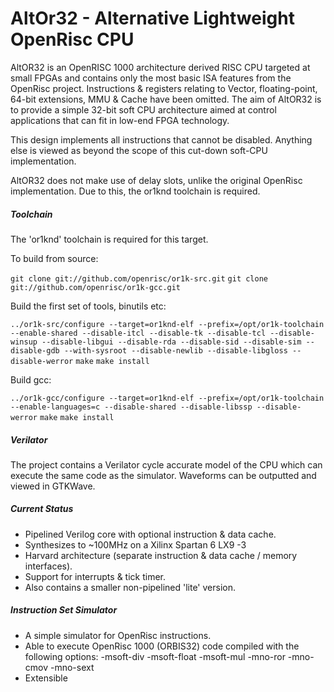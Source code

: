 AltOr32 - Alternative Lightweight OpenRisc CPU
==============================================

AltOR32 is an OpenRISC 1000 architecture derived RISC CPU targeted at small FPGAs and contains only the most basic ISA features from the OpenRisc project. 
Instructions & registers relating to Vector, floating-point, 64-bit extensions, MMU & Cache have been omitted. 
The aim of AltOR32 is to provide a simple 32-bit soft CPU architecture aimed at control applications that can fit in low-end FPGA technology. 

This design implements all instructions that cannot be disabled. Anything else is viewed as beyond the scope of this cut-down soft-CPU implementation. 

AltOR32 does not make use of delay slots, unlike the original OpenRisc implementation. 
Due to this, the or1knd toolchain is required.

##### Toolchain

The 'or1knd' toolchain is required for this target. 

To build from source: 

`git clone git://github.com/openrisc/or1k-src.git`
`git clone git://github.com/openrisc/or1k-gcc.git`

Build the first set of tools, binutils etc:

`../or1k-src/configure --target=or1knd-elf --prefix=/opt/or1k-toolchain --enable-shared --disable-itcl --disable-tk --disable-tcl --disable-winsup --disable-libgui --disable-rda --disable-sid --disable-sim --disable-gdb --with-sysroot --disable-newlib --disable-libgloss --disable-werror` 
`make`
`make install`

Build gcc:

`../or1k-gcc/configure --target=or1knd-elf --prefix=/opt/or1k-toolchain --enable-languages=c --disable-shared --disable-libssp --disable-werror`
`make`
`make install`

##### Verilator

The project contains a Verilator cycle accurate model of the CPU which can execute the same code as the simulator. Waveforms can be outputted and viewed in GTKWave. 

##### Current Status

- Pipelined Verilog core with optional instruction & data cache. 
- Synthesizes to ~100MHz on a Xilinx Spartan 6 LX9 -3 
- Harvard architecture (separate instruction & data cache / memory interfaces). 
- Support for interrupts & tick timer. 
- Also contains a smaller non-pipelined 'lite' version.

##### Instruction Set Simulator

- A simple simulator for OpenRisc instructions. 
- Able to execute OpenRisc 1000 (ORBIS32) code compiled with the following options: 
-msoft-div -msoft-float -msoft-mul -mno-ror -mno-cmov -mno-sext 
- Extensible
